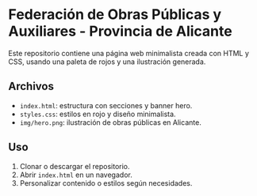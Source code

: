 # Federación de Obras Públicas y Auxiliares - Provincia de Alicante

Este repositorio contiene una página web minimalista creada con HTML y CSS, usando una paleta de rojos y una ilustración generada.

## Archivos

- `index.html`: estructura con secciones y banner hero.
- `styles.css`: estilos en rojo y diseño minimalista.
- `img/hero.png`: ilustración de obras públicas en Alicante.

## Uso

1. Clonar o descargar el repositorio.
2. Abrir `index.html` en un navegador.
3. Personalizar contenido o estilos según necesidades.
